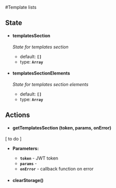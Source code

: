 #Template lists

## State

* #### **templatesSection**

    _State for templates section_
    * default: **`[]`**
    * type: **`Array`**

* #### **templatesSectionElements**

    _State for templates section elements_
    * default: **`[]`**
    * type: **`Array`**

## Actions

* #### getTemplatesSection (token, params, onError)

[ to do ]

   * **Parameters:** 
        - **`token`** - JWT token
        - **`params`** -  
        - **`onError`** -  callback function on error

* #### clearStorage()
